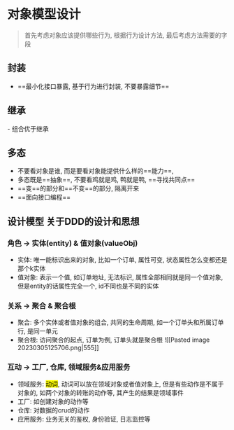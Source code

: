 # 对象模型设计

> 首先考虑对象应该提供哪些行为, 根据行为设计方法, 最后考虑方法需要的字段

## 封装

- ==最小化接口暴露, 基于行为进行封装, 不要暴露细节==

## 继承

- 组合优于继承

## 多态

- 不要看对象是谁, 而是要看对象能提供什么样的==能力==, 
- 多态既是==抽象==, 不要看鸡就是鸡, 鸭就是鸭, ==寻找共同点==
- ==变==的部分和==不变==的部分, 隔离开来
- ==面向接口编程==

## 设计模型 关于DDD的设计和思想

### 角色 -> 实体(entity) & 值对象(valueObj)
- 实体: 唯一能标识出来的对象, 比如一个订单, 属性可变, 状态属性怎么变都还是那个k实体
- 值对象: 表示一个值, 如订单地址, 无法标识, 属性全部相同就是同一个值对象, 但是entity的话属性完全一个, id不同也是不同的实体

### 关系 -> 聚合 & 聚合根
- 聚合: 多个实体或者值对象的组合, 共同的生命周期, 如一个订单头和所属订单行, 是同一单元
- 聚合根: 访问聚合的起点, 订单为例, 订单头就是聚合根
![[Pasted image 20230305125706.png|555]]

### 互动 -> 工厂, 仓库, 领域服务&应用服务

- 领域服务: <mark class="hltr-pink">动词</mark>, 动词可以放在领域对象或者值对象上, 但是有些动作是不属于对象的, 如两个对象的转账的动作等, 其产生的结果是领域事件
- 工厂: 如创建对象的动作等
- 仓库: 对数据的crud的动作
- 应用服务: 业务无关的鉴权, 身份验证, 日志监控等

